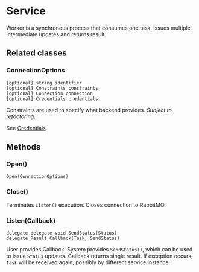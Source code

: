 # Service

Worker is a synchronous process that consumes
one task, issues multiple intermediate updates
and returns result.

## Related classes

### ConnectionOptions

```
[optional] string identifier
[optional] Constraints constraints
[optional] Connection connection
[optional] Credentials credentials
```

Constraints are used to specify what backend provides.
*Subject to refactoring.*

See [Credentials](common.md#credentials).

## Methods

### Open()

```
Open(ConnectionOptions)
```

### Close()

Terminates `Listen()` execution.
Closes connection to RabbitMQ.

### Listen(Callback)

```
delegate delegate void SendStatus(Status)
delegate Result Callback(Task, SendStatus)
```

User provides Callback. System provides `SendStatus()`,
which can be used to issue `Status` updates.
Callback returns single result. If exception
occurs, `Task` will be received again, possibly
by different service instance.
